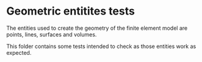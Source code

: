 # Geometric entitites tests

The entities used to create the geometry of the finite element model are points, lines, surfaces and volumes.

This folder contains some tests intended to check as those entities work as expected.
